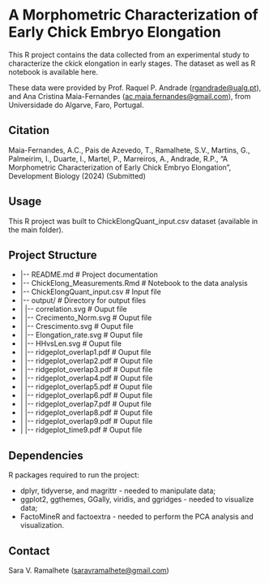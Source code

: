 # A Morphometric Characterization of Early Chick Embryo Elongation
This R project contains the data collected from an experimental study to characterize the ckick elongation in early stages. The dataset as well as R notebook is available here.

These data were provided by Prof. Raquel P. Andrade (rgandrade@ualg.pt), and Ana Cristina Maia-Fernandes (ac.maia.fernandes@gmail.com), from Universidade do Algarve, Faro, Portugal.

## Citation
Maia-Fernandes, A.C., Pais de Azevedo, T., Ramalhete, S.V., Martins, G., Palmeirim, I., Duarte, I., Martel, P., Marreiros, A., Andrade, R.P., “A Morphometric Characterization of Early Chick Embryo Elongation”, Development Biology (2024) (Submitted)

## Usage
This R project was built to ChickElongQuant_input.csv dataset (available in the main folder).

## Project Structure
- |-- README.md                      # Project documentation
- |-- ChickElong_Measurements.Rmd    # Notebook to the data analysis
- |-- ChickElongQuant_input.csv      # Input file
- |-- output/                        # Directory for output files
- |   |-- correlation.svg            # Ouput file
- |   |-- Crecimento_Norm.svg        # Ouput file
- |   |-- Crescimento.svg            # Ouput file
- |   |-- Elongation_rate.svg        # Ouput file
- |   |-- HHvsLen.svg                # Ouput file
- |   |-- ridgeplot_overlap1.pdf     # Ouput file
- |   |-- ridgeplot_overlap2.pdf     # Ouput file
- |   |-- ridgeplot_overlap3.pdf     # Ouput file
- |   |-- ridgeplot_overlap4.pdf     # Ouput file
- |   |-- ridgeplot_overlap5.pdf     # Ouput file
- |   |-- ridgeplot_overlap6.pdf     # Ouput file
- |   |-- ridgeplot_overlap7.pdf     # Ouput file
- |   |-- ridgeplot_overlap8.pdf     # Ouput file
- |   |-- ridgeplot_overlap9.pdf     # Ouput file
- |   |-- ridgeplot_time9.pdf        # Ouput file


## Dependencies
R packages required to run the project:
- dplyr, tidyverse, and magrittr - needed to manipulate data;
- ggplot2, ggthemes, GGally, viridis, and ggridges - needed to visualize data;
- FactoMineR and factoextra - needed to perform the PCA analysis and visualization.

## Contact
Sara V. Ramalhete (saravramalhete@gmail.com)

